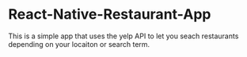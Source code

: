 # React-Native-Restaurant-App
This is a simple app that uses the yelp API to let you seach restaurants depending on your locaiton or search term. 
